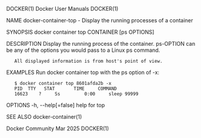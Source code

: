 DOCKER(1)							      Docker User Manuals							     DOCKER(1)

NAME
       docker-container-top - Display the running processes of a container

SYNOPSIS
       docker container top CONTAINER [ps OPTIONS]

DESCRIPTION
       Display the running process of the container. ps-OPTION can be any of the options you would pass to a Linux ps command.

       All displayed information is from host's point of view.

EXAMPLES
       Run docker container top with the ps option of -x:

       $ docker container top 8601afda2b -x
       PID	TTY	  STAT	     TIME	  COMMAND
       16623	?	  Ss	     0:00	  sleep 99999

OPTIONS
       -h, --help[=false]      help for top

SEE ALSO
       docker-container(1)

Docker Community							   Mar 2025								     DOCKER(1)
